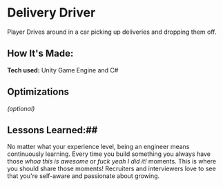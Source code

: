 # Delivery Driver
Player Drives around in a car picking up deliveries and dropping them off.

## How It's Made:





**Tech used:** 
Unity Game Engine and C#


## Optimizations
*(optional)*


## Lessons Learned:##

No matter what your experience level, being an engineer means continuously learning. Every time you build something you always have those *whoa this is awesome* or *fuck yeah I did it!* moments. This is where you should share those moments! Recruiters and interviewers love to see that you're self-aware and passionate about growing.
















